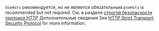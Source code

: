 <span data-ttu-id="3ab2a-101">`UseHsts` рекомендуется, но не является обязательным.</span><span class="sxs-lookup"><span data-stu-id="3ab2a-101">`UseHsts` is recommended but not required.</span></span> <span data-ttu-id="3ab2a-102">См. в разделе [строгой безопасности протокол HTTP](xref:security/enforcing-ssl#http-strict-transport-security-protocol-hsts) Дополнительные сведения.</span><span class="sxs-lookup"><span data-stu-id="3ab2a-102">See [HTTP Strict Transport Security Protocol](xref:security/enforcing-ssl#http-strict-transport-security-protocol-hsts) for more information.</span></span>
